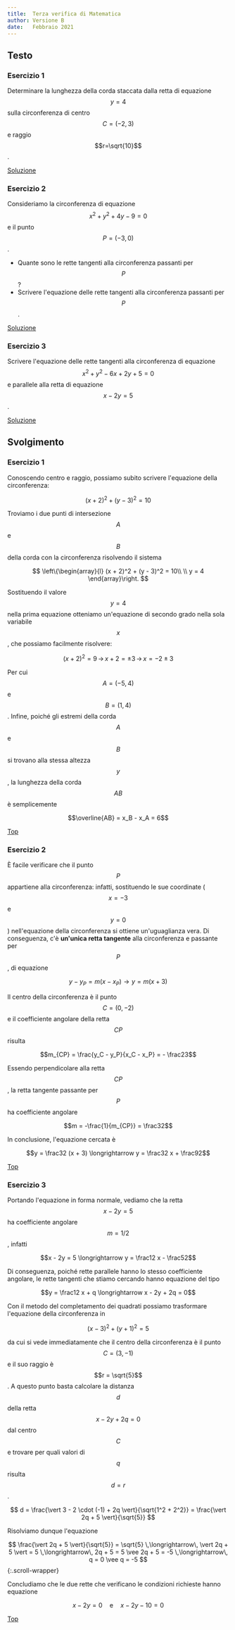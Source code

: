 ```yaml
---
title:  Terza verifica di Matematica
author: Versione B
date:	Febbraio 2021
---
```


## Testo

### Esercizio 1

Determinare la lunghezza della corda staccata dalla retta di equazione $$y=4$$ sulla circonferenza di centro $$C=(-2,3)$$ e raggio $$r=\sqrt{10}$$.

[Soluzione](#esercizio-1-1)

### Esercizio 2

Consideriamo la circonferenza di equazione $$x^2 + y^2 + 4y - 9 = 0$$ e il punto $$P=(-3,0)$$.

* Quante sono le rette tangenti alla circonferenza passanti per $$P$$?
* Scrivere l'equazione delle rette tangenti alla circonferenza passanti per $$P$$.

[Soluzione](#esercizio-2-1)

### Esercizio 3

Scrivere l'equazione delle rette tangenti alla circonferenza di equazione $$x^2 + y^2 - 6x + 2y + 5 = 0$$ e parallele alla retta di equazione $$x - 2y = 5$$.

[Soluzione](#esercizio-3-1)

## Svolgimento

### Esercizio 1

Conoscendo centro e raggio, possiamo subito scrivere l'equazione della circonferenza:

$$(x + 2)^2 + (y - 3)^2 = 10$$

Troviamo i due punti di intersezione $$A$$ e $$B$$ della corda con la circonferenza risolvendo il sistema

$$
    \left\{\begin{array}{l}
        (x + 2)^2 + (y - 3)^2 = 10\\
        \\
        y = 4
    \end{array}\right.
$$

Sostituendo il valore $$y = 4$$ nella prima equazione otteniamo un'equazione di secondo grado nella sola variabile $$x$$, che possiamo facilmente risolvere:

$$(x + 2)^2 = 9 \, \longrightarrow \, x + 2 = \pm 3 \, \longrightarrow \, x = -2 \pm 3$$

Per cui $$A = (-5, 4)$$ e $$B = (1, 4)$$. Infine, poiché gli estremi della corda $$A$$ e $$B$$ si trovano alla stessa altezza $$y$$, la lunghezza della corda $$AB$$ è semplicemente

$$\overline{AB} = x_B - x_A = 6$$

[Top](#testo)

### Esercizio 2

È facile verificare che il punto $$P$$ appartiene alla circonferenza: infatti, sostituendo le sue coordinate ($$x = -3$$ e $$y = 0$$) nell'equazione della circonferenza si ottiene un'uguaglianza vera. Di conseguenza, c'è **un'unica retta tangente** alla circonferenza e passante per $$P$$, di equazione

$$y - y_P = m (x - x_P) \longrightarrow y = m (x + 3)$$

Il centro della circonferenza è il punto $$C = (0, -2)$$ e il coefficiente angolare della retta $$CP$$ risulta

$$m_{CP} = \frac{y_C - y_P}{x_C - x_P} = - \frac23$$

Essendo perpendicolare alla retta $$CP$$, la retta tangente passante per $$P$$ ha coefficiente angolare

$$m = -\frac{1}{m_{CP}} = \frac32$$

In conclusione, l'equazione cercata è

$$y = \frac32 (x + 3) \longrightarrow y = \frac32 x + \frac92$$

[Top](#testo)

### Esercizio 3

Portando l'equazione in forma normale, vediamo che la retta $$x - 2y = 5$$ ha coefficiente angolare $$m = 1/2$$, infatti

$$x - 2y = 5 \longrightarrow y = \frac12 x - \frac52$$

Di conseguenza, poiché rette parallele hanno lo stesso coefficiente angolare, le rette tangenti che stiamo cercando hanno equazione del tipo

$$y = \frac12 x + q \longrightarrow x - 2y + 2q = 0$$

Con il metodo del completamento dei quadrati possiamo trasformare l'equazione della circonferenza in

$$(x - 3)^2 + (y + 1)^2 = 5$$

da cui si vede immediatamente che il centro della circonferenza è il punto $$C = (3, -1)$$ e il suo raggio è $$r = \sqrt{5}$$. A questo punto basta calcolare la distanza $$d$$ della retta $$x - 2y + 2q = 0$$ dal centro $$C$$ e trovare per quali valori di $$q$$ risulta $$d = r$$.

$$
    d = \frac{\vert 3 - 2 \cdot (-1) + 2q \vert}{\sqrt{1^2 + 2^2}} = \frac{\vert 2q + 5 \vert}{\sqrt{5}}
$$

Risolviamo dunque l'equazione

$$
    \frac{\vert 2q + 5 \vert}{\sqrt{5}} = \sqrt{5} \,\longrightarrow\, \vert 2q + 5 \vert = 5 \,\longrightarrow\, 2q + 5 = 5 \vee 2q + 5 = -5 \,\longrightarrow\, q = 0 \vee q = -5
$${:.scroll-wrapper}

Concludiamo che le due rette che verificano le condizioni richieste hanno equazione

$$x - 2y = 0 \quad \text{e} \quad x - 2y - 10 = 0$$

[Top](#testo)
